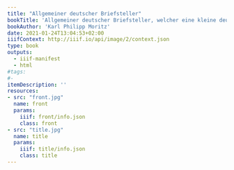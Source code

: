 ```yaml
---
title: "Allgemeiner deutscher Briefsteller"
bookTitle: 'Allgemeiner deutscher Briefsteller, welcher eine kleine deutsche Sprachlehre, die Hauptregeln des Styls und eine vollständige Beispielsammlung aller Gattungen von Briefen enthält'
bookAuthor: 'Karl Philipp Moritz'
date: 2021-01-24T13:04:53+02:00
iiifContext: http://iiif.io/api/image/2/context.json
type: book
outputs:
  - iiif-manifest
  - html
#tags:
#-
itemDescription: ''
resources:
- src: "front.jpg"
  name: front
  params:
    iiif: front/info.json
    class: front
- src: "title.jpg"
  name: title
  params:
    iiif: title/info.json
    class: title
---
```

